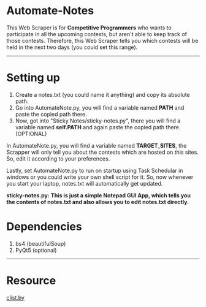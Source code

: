 # Automate-Notes

This Web Scraper is for <strong>Competitive Programmers</strong> who wants to participate in all the upcoming contests, but aren't
able to keep track of those contests. Therefore, this Web Scraper tells you which contests will be held in the
next two days (you could set this range).

---------------------------------------------------------------------------------------------------------------------------

# Setting up

1) Create a notes.txt (you could name it anything) and copy its absolute path.
2) Go into AutomateNote.py, you will find a variable named <strong>PATH</strong> and paste the copied path there.
3) Now, got into "Sticky Notes/sticky-notes.py", there you will find a variable named <strong>self.PATH</strong> and 
   again paste the copied path there. (OPTIONAL)
   
In AutomateNote.py, you will find a variable named <strong>TARGET_SITES</strong>, the Scrapper will only tell you
about the contests which are hosted on this sites. So, edit it according to your preferences.

Lastly, set AutomateNote.py to run on startup using Task Schedular in windows or you could write your own shell script for it.
So, now whenever you start your laptop, notes.txt will automatically get updated.

<strong>sticky-notes.py: This is just a simple Notepad GUI App, which tells you the contents of notes.txt and also allows you to edit 
notes.txt directly.</strong> 

# Dependencies
  1) bs4 (beautifulSoup)
  2) PyQt5 (optional)
  
-----------------------------------------------------------------------------------------------------------------------------

# Resource
  <a href="https://clist.by/">clist.by</a>